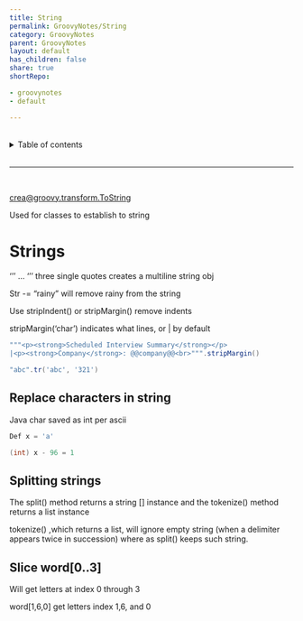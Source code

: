 ```yaml
---
title: String
permalink: GroovyNotes/String
category: GroovyNotes
parent: GroovyNotes
layout: default
has_children: false
share: true
shortRepo:

- groovynotes
- default

---
```


<br/>    

<details markdown="block">    
<summary>    
Table of contents    
</summary>    
{: .text-delta }    
1. TOC    
{:toc}    
</details>    

<br/>    

***    

<br/>    

crea@groovy.transform.ToString

Used for classes to establish to string

# Strings

‘’’ … ‘’’ three single quotes creates a multiline string obj

Str -= “rainy” will remove rainy from the string

Use stripIndent() or stripMargin() remove indents

stripMargin(‘char’) indicates what lines, or | by default

```groovy    
"""<p><strong>Scheduled Interview Summary</strong></p>    
|<p><strong>Company</strong>: @@company@@<br>""".stripMargin()    
```    

```groovy    
"abc".tr('abc', '321')    
```    

## Replace characters in string

Java char saved as int per ascii

```groovy    
Def x = 'a'

(int) x - 96 = 1    
```    

## Splitting strings

The split() method returns a string [] instance and the tokenize() method returns a list instance

tokenize() ,which returns a list, will ignore empty string (when a delimiter appears twice in succession) where as split() keeps such string.

## Slice   word[0..3]

Will get letters at index 0 through 3

word[1,6,0] get letters index 1,6, and 0